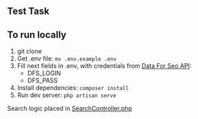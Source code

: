 ## Test Task

## To run locally
1. git clone
2. Get .env file: ```mv .env.example .env```
3. Fill next fields in .env, with credentials from [Data For Seo API](https://app.dataforseo.com):
    - DFS_LOGIN
    - DFS_PASS
4. Install dependencies: ```composer install```
5. Run dev server: ```php artisan serve```

Search logic placed in [SearchController.php](app/Http/Controllers/SearchController.php)

